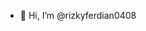 - 👋 Hi, I’m @rizkyferdian0408


<!---
rizkyferdian0408/rizkyferdian0408 is a ✨ special ✨ repository because its `README.md` (this file) appears on your GitHub profile.
You can click the Preview link to take a look at your changes.
--->
